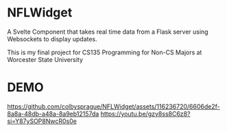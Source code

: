 # NFLWidget
A Svelte Component that takes real time data from a Flask server using Websockets to display updates.

This is my final project for CS135 Programming for Non-CS Majors at Worcester State University


# DEMO
https://github.com/colbysprague/NFLWidget/assets/116236720/6606de2f-8a8a-48db-a48a-8a9eb12157da
https://youtu.be/gzy8ss8C6z8?si=Y87ySOP8NwcR0s0e

